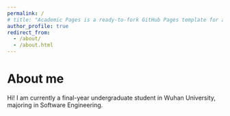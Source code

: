 ```yaml
---
permalink: /
# title: "Academic Pages is a ready-to-fork GitHub Pages template for academic personal websites"
author_profile: true
redirect_from: 
  - /about/
  - /about.html
---
```


# About me 

Hi! I am currently a final-year undergraduate student in Wuhan University, majoring in Software Engineering. 

<!-- I am working on my graduate project under the supervison of [Xiangbin Teng](https://www.psy.cuhk.edu.hk/index.php/component/sppagebuilder/?view=page&id=558) -->

